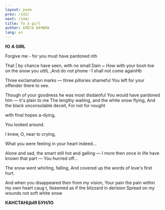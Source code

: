 ```yaml
---
layout: poem
prev: /142/
next: /144/
title: To a girl
author: АЛЕСЬ БАЧЫЛА
lang: en
---
```



 
**fO** **A GIRL**

Forgive me - for you must have pardoned nth

That | by chance have seen, with no small Dain  ~ How with your boot-toe on the snow you uttIL ,And  do not phone -1 shall not come againHb

Three exclamation marks — three pillories shameful You left for your offender there to see.

Though of your goodness he was most disdainful You would have pardoned him — it's plain to me The lengthy waiting, and the white snow flying, And the black unconsolable deceit, For  not  for nought

with final hopes a-dying,

You looked around.

I knew, O, near to crying,

What  you were feeling in your heart indeed...

Alone and sad, the smart still hot and galling — I more  then once in life have known that part  — You hurried off...

The snow went whirling, falling, And covered up the words of love's first hurt.

And when you disappeared then from my vision, Your  pain the pain within my own heart caug t, Itseemed as if the blizzard in derision Spread on my wounds not soft white snow

**КАНСТАНЦЫЯ  БУНЛО**
